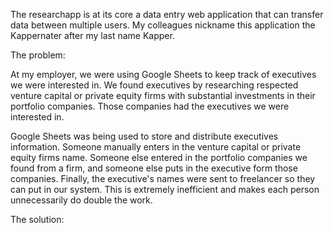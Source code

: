 The researchapp is at its core a data entry web application that can transfer data between multiple users. My colleagues nickname this application the Kappernater after my last name Kapper. 

The problem: 

At my employer, we were using Google Sheets to keep track of executives we were interested in. We found executives by researching respected venture capital or private equity firms with substantial investments in their portfolio companies. Those companies had the executives we were interested in. 

Google Sheets was being used to store and distribute executives information. Someone manually enters in the venture capital or private equity firms name. Someone else entered in the portfolio companies we found from a firm, and someone else puts in the executive form those companies. Finally, the executive's names were sent to freelancer so they can put in our system. This is extremely inefficient and makes each person unnecessarily do double the work.  

The solution:   

